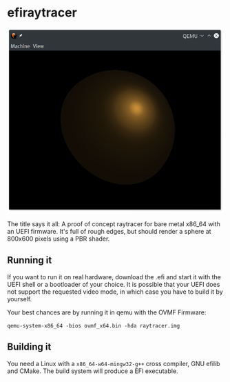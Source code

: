 efiraytracer
============

![Screenshot](/static/screenshot.png)

The title says it all: A proof of concept raytracer for bare metal x86_64 with an UEFI firmware. It's full of rough edges, but should render a sphere at 800x600 pixels using a PBR shader.

Running it
----------

If you want to run it on real hardware, download the .efi and start it with the UEFI shell or a bootloader of your choice. It is possible that your UEFI does not support the requested video mode, in which case you have to build it by yourself.

Your best chances are by running it in qemu with the OVMF Firmware: 
```
qemu-system-x86_64 -bios ovmf_x64.bin -hda raytracer.img
```

Building it
-----------

You need a Linux with a `x86_64-w64-mingw32-g++` cross compiler, GNU efilib and CMake. The build system will produce a EFI executable.

